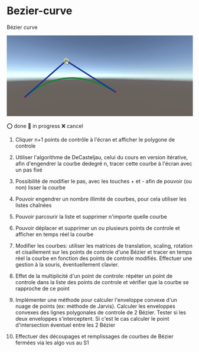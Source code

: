# Bezier-curve
Bézier curve


![drag image](.gitressources\GIF\bezier.gif)

:o: done :pushpin: in progress :x: cancel

1) Cliquer n+1 points de contrôle à l'écran et afficher le polygone de controle

2) Utiliser l'algorithme de DeCasteljau, celui du cours en version itérative, afin d'engendrer la courbe dedegré n, tracer cette courbe à l'écran avec un pas fixé

3) Possibilité de modifier le pas, avec les touches + et - afin de pouvoir (ou non) lisser la courbe

4) Pouvoir engendrer un nombre illimité de courbes, pour cela utiliser les listes chaînées

5) Pouvoir parcourir la liste et supprimer n'importe quelle courbe

6) Pouvoir déplacer et supprimer un ou plusieurs points de controle et afficher en temps réel la courbe

7) Modifier les courbes: utiliser les matrices de translation, scaling, rotation et cisaillement sur les points de controle d'une Bézier et tracer en temps réel la courbe en fonction des points de controle modifiés. Effectuer une gestion à la souris, éventuellement clavier.

8) Effet de la multiplicité d'un point de controle: répéter un point de controle dans la liste des points de controle et vérifier que la courbe se rapproche de ce point

9) Implémenter une méthode pour calculer l'enveloppe convexe d'un nuage de points (ex: méthode de Jarvis). Calculer les enveloppes convexes des lignes polygonales de controle de 2 Bézier. Tester si les deux enveloppes s'interceptent. Si c'est le cas calculer le point d'intersection éventuel entre les 2 Bézier

10) Effectuer des découpages et remplissages de courbes de Bézier fermées via les algo vus au S1